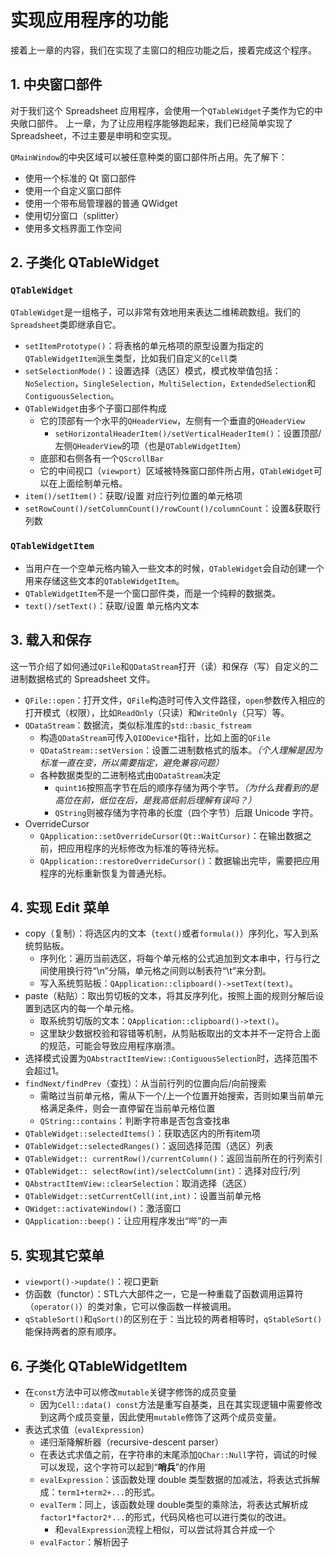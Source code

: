 # 实现应用程序的功能
接着上一章的内容，我们在实现了主窗口的相应功能之后，接着完成这个程序。

## 1. 中央窗口部件
对于我们这个 Spreadsheet 应用程序，会使用一个`QTableWidget`子类作为它的中央敞口部件。
上一章，为了让应用程序能够跑起来，我们已经简单实现了 Spreadsheet，不过主要是申明和空实现。

`QMainWindow`的中央区域可以被任意种类的窗口部件所占用。先了解下：
+ 使用一个标准的 Qt 窗口部件
+ 使用一个自定义窗口部件
+ 使用一个带布局管理器的普通 QWidget
+ 使用切分窗口（splitter）
+ 使用多文档界面工作空间

## 2. 子类化 QTableWidget
### `QTableWidget`
`QTableWidget`是一组格子，可以非常有效地用来表达二维稀疏数组。我们的`Spreadsheet`类即继承自它。
+ `setItemPrototype()`：将表格的单元格项的原型设置为指定的`QTableWidgetItem`派生类型，比如我们自定义的`Cell`类
+ `setSelectionMode()`：设置选择（选区）模式，模式枚举值包括：`NoSelection`，`SingleSelection`，`MultiSelection`，`ExtendedSelection`和`ContiguousSelection`。
+ `QTableWidget`由多个子窗口部件构成
  + 它的顶部有一个水平的`QHeaderView`，左侧有一个垂直的`QHeaderView`
    + `setHorizontalHeaderItem()/setVerticalHeaderItem()`：设置顶部/左侧`QHeaderView`的项（也是`QTableWidgetItem`）
  + 底部和右侧各有一个`QScrollBar`
  + 它的中间视口（`viewport`）区域被特殊窗口部件所占用，`QTableWidget`可以在上面绘制单元格。
+ `item()/setItem()`：获取/设置 对应行列位置的单元格项
+ `setRowCount()/setColumnCount()/rowCount()/columnCount`：设置&获取行列数

### `QTableWidgetItem`
+ 当用户在一个空单元格内输入一些文本的时候，`QTableWidget`会自动创建一个用来存储这些文本的`QTableWidgetItem`。
+ `QTableWidgetItem`不是一个窗口部件类，而是一个纯粹的数据类。
+ `text()/setText()`：获取/设置 单元格内文本

## 3. 载入和保存
这一节介绍了如何通过`QFile`和`QDataStream`打开（读）和保存（写）自定义的二进制数据格式的 Spreadsheet 文件。
+ `QFile::open`：打开文件，`QFile`构造时可传入文件路径，`open`参数传入相应的打开模式（权限），比如`ReadOnly`（只读）和`WriteOnly`（只写）等。
+ `QDataStream`：数据流，类似标准库的`std::basic_fstream`
  + 构造`QDataStream`可传入`QIODevice*`指针，比如上面的`QFile`
  + `QDataStream::setVersion`：设置二进制数格式的版本。*（个人理解是因为标准一直在变，所以需要指定，避免兼容问题）*
  + 各种数据类型的二进制格式由`QDataStream`决定
    + `quint16`按照高字节在后的顺序存储为两个字节。*（为什么我看到的是高位在前，低位在后，是我高低前后理解有误吗？）*
    + `QString`则被存储为字符串的长度（四个字节）后跟 Unicode 字符。
+ OverrideCursor
  + `QApplication::setOverrideCursor(Qt::WaitCursor)`：在输出数据之前，把应用程序的光标修改为标准的等待光标。
  + `QApplication::restoreOverrideCursor()`：数据输出完毕，需要把应用程序的光标重新恢复为普通光标。

## 4. 实现 Edit 菜单
+ copy（复制）：将选区内的文本（`text()`或者`formula()`）序列化，写入到系统剪贴板。
  + 序列化：遍历当前选区，将每个单元格的公式追加到文本串中，行与行之间使用换行符“\n”分隔，单元格之间则以制表符“\t”来分割。
  + 写入系统剪贴板：`QApplication::clipboard()->setText(text)`。
+ paste（粘贴）：取出剪切板的文本，将其反序列化，按照上面的规则分解后设置到选区内的每一个单元格。 
  + 取系统剪切版的文本：`QApplication::clipboard()->text()`。
  + 这里缺少数据校验和容错等机制，从剪贴板取出的文本并不一定符合上面的规范，可能会导致应用程序崩溃。
+ 选择模式设置为`QAbstractItemView::ContiguousSelection`时，选择范围不会超过1。
+ `findNext/findPrev`（查找）：从当前行列的位置向后/向前搜索
  + 需略过当前单元格，需从下一个/上一个位置开始搜索，否则如果当前单元格满足条件，则会一直停留在当前单元格位置
  + `QString::contains`：判断字符串是否包含查找串
+ `QTableWidget::selectedItems()`：获取选区内的所有item项
+ `QTableWidget::selectedRanges()`：返回选择范围（选区）列表
+ `QTableWidget:: currentRow()/currentColumn()`：返回当前所在的行列索引
+ `QTableWidget:: selectRow(int)/selectColumn(int)`：选择对应行/列
+ `QAbstractItemView::clearSelection`：取消选择（选区）
+ `QTableWidget::setCurrentCell(int,int)`：设置当前单元格
+ `QWidget::activateWindow()`：激活窗口
+ `QApplication::beep()`：让应用程序发出“哔”的一声

## 5. 实现其它菜单
+ `viewport()->update()`：视口更新
+ 仿函数（functor）：STL六大部件之一，它是一种重载了函数调用运算符（`operator()`）的类对象，它可以像函数一样被调用。
+ `qStableSort()`和`qSort()`的区别在于：当比较的两者相等时，`qStableSort()`能保持两者的原有顺序。

## 6. 子类化 QTableWidgetItem
+ 在`const`方法中可以修改`mutable`关键字修饰的成员变量
  + 因为`Cell::data() const`方法是重写自基类，且在其实现逻辑中需要修改到这两个成员变量，因此使用`mutable`修饰了这两个成员变量。
+ 表达式求值（`evalExpression`）
  + 递归渐降解析器（recursive-descent parser）
  + 在表达式求值之前，在字符串的末尾添加`QChar::Null`字符，调试的时候可以发现，这个字符可以起到“**哨兵**”的作用
  + `evalExpression`：该函数处理 double 类型数据的加减法，将表达式拆解成：`term1+term2+...`的形式。
  + `evalTerm`：同上，该函数处理 double类型的乘除法，将表达式解析成`factor1*factor2*...`的形式，代码风格也可以进行类似的改进。
    + 和`evalExpression`流程上相似，可以尝试将其合并成一个
  + `evalFactor`：解析因子
